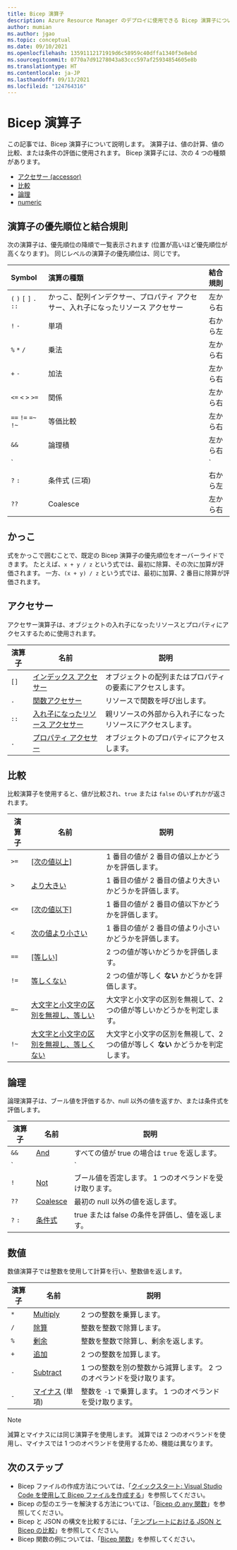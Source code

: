 ```yaml
---
title: Bicep 演算子
description: Azure Resource Manager のデプロイに使用できる Bicep 演算子について説明します。
author: mumian
ms.author: jgao
ms.topic: conceptual
ms.date: 09/10/2021
ms.openlocfilehash: 13591112171919d6c58959c40dffa1340f3e8ebd
ms.sourcegitcommit: 0770a7d91278043a83ccc597af25934854605e8b
ms.translationtype: HT
ms.contentlocale: ja-JP
ms.lasthandoff: 09/13/2021
ms.locfileid: "124764316"
---
```

# <a name="bicep-operators"></a>Bicep 演算子

この記事では、Bicep 演算子について説明します。 演算子は、値の計算、値の比較、または条件の評価に使用されます。 Bicep 演算子には、次の 4 つの種類があります。

- [アクセサー (accessor)](#accessor)
- [比較](#comparison)
- [論理](#logical)
- [numeric](#numeric)

## <a name="operator-precedence-and-associativity"></a>演算子の優先順位と結合規則

次の演算子は、優先順位の降順で一覧表示されます (位置が高いほど優先順位が高くなります)。 同じレベルの演算子の優先順位は、同じです。

| Symbol | 演算の種類 | 結合規則 |
|:-|:-|:-|
| `(` `)` `[` `]` `.` `::` | かっこ、配列インデクサー、プロパティ アクセサー、入れ子になったリソース アクセサー  | 左から右 |
| `!` `-` | 単項 | 右から左 |
| `%` `*` `/` | 乗法 | 左から右 |
| `+` `-` | 加法 | 左から右 |
| `<=` `<` `>` `>=` | 関係 | 左から右 |
| `==` `!=` `=~` `!~` | 等価比較 | 左から右 |
| `&&` | 論理積 | 左から右 |
| `||` | 論理和 | 左から右 |
| `?` `:` | 条件式 (三項) | 右から左
| `??` | Coalesce | 左から右

## <a name="parentheses"></a>かっこ

式をかっこで囲むことで、既定の Bicep 演算子の優先順位をオーバーライドできます。 たとえば、`x + y / z` という式では、最初に除算、その次に加算が評価されます。 一方、`(x + y) / z` という式では、最初に加算、2 番目に除算が評価されます。

## <a name="accessor"></a>アクセサー

アクセサー演算子は、オブジェクトの入れ子になったリソースとプロパティにアクセスするために使用されます。

| 演算子 | 名前 | 説明 |
| ---- | ---- | ---- |
| `[]` | [インデックス アクセサー](./operators-access.md#index-accessor) | オブジェクトの配列またはプロパティの要素にアクセスします。 |
| `.` | [関数アクセサー](./operators-access.md#function-accessor) | リソースで関数を呼び出します。 |
| `::` | [入れ子になったリソース アクセサー](./operators-access.md#nested-resource-accessor) | 親リソースの外部から入れ子になったリソースにアクセスします。 |
| `.` | [プロパティ アクセサー](./operators-access.md#property-accessor) | オブジェクトのプロパティにアクセスします。 |

## <a name="comparison"></a>比較

比較演算子を使用すると、値が比較され、`true` または `false` のいずれかが返されます。

| 演算子 | 名前 | 説明 |
| ---- | ---- | ---- |
| `>=` | [[次の値以上]](./operators-comparison.md#greater-than-or-equal-) | 1 番目の値が 2 番目の値以上かどうかを評価します。 |
| `>`  | [より大きい](./operators-comparison.md#greater-than-) | 1 番目の値が 2 番目の値より大きいかどうかを評価します。 |
| `<=` | [[次の値以下]](./operators-comparison.md#less-than-or-equal-) | 1 番目の値が 2 番目の値以下かどうかを評価します。 |
| `<`  | [次の値より小さい](./operators-comparison.md#less-than-) | 1 番目の値が 2 番目の値より小さいかどうかを評価します。 |
| `==` | [[等しい]](./operators-comparison.md#equals-) | 2 つの値が等いかどうかを評価します。 |
| `!=` | [等しくない](./operators-comparison.md#not-equal-) | 2 つの値が等しく **ない** かどうかを評価します。 |
| `=~` | [大文字と小文字の区別を無視し、等しい](./operators-comparison.md#equal-case-insensitive-) | 大文字と小文字の区別を無視して、2 つの値が等しいかどうかを判定します。 |
| `!~` | [大文字と小文字の区別を無視し、等しくない](./operators-comparison.md#not-equal-case-insensitive-) | 大文字と小文字の区別を無視して、2 つの値が等しく **ない** かどうかを判定します。 |

## <a name="logical"></a>論理

論理演算子は、ブール値を評価するか、null 以外の値を返すか、または条件式を評価します。

| 演算子 | 名前 | 説明 |
| ---- | ---- | ---- |
| `&&` | [And](./operators-logical.md#and-) | すべての値が true の場合は `true` を返します。 |
| `||`| [Or](./operators-logical.md#or-) | どちらかの値が true の場合は `true` を返します。 |
| `!` | [Not](./operators-logical.md#not-) | ブール値を否定します。 1 つのオペランドを受け取ります。 |
| `??` | [Coalesce](./operators-logical.md#coalesce-) | 最初の null 以外の値を返します。 |
| `?` `:` | [条件式](./operators-logical.md#conditional-expression--) | true または false の条件を評価し、値を返します。 |

## <a name="numeric"></a>数値

数値演算子では整数を使用して計算を行い、整数値を返します。

| 演算子 | 名前 | 説明 |
| ---- | ---- | ---- |
| `*` | [Multiply](./operators-numeric.md#multiply-) | 2 つの整数を乗算します。 |
| `/` | [除算](./operators-numeric.md#divide-) | 整数を整数で除算します。 |
| `%` | [剰余](./operators-numeric.md#modulo-) | 整数を整数で除算し、剰余を返します。 |
| `+` | [追加](./operators-numeric.md#add-) | 2 つの整数を加算します。 |
| `-` | [Subtract](./operators-numeric.md#subtract--) | 1 つの整数を別の整数から減算します。 2 つのオペランドを受け取ります。 |
| `-` | [マイナス](./operators-numeric.md#minus--) (単項) | 整数を `-1` で乗算します。 1 つのオペランドを受け取ります。 |

> [!NOTE]
> 減算とマイナスには同じ演算子を使用します。 減算では 2 つのオペランドを使用し、マイナスでは 1 つのオペランドを使用するため、機能は異なります。


## <a name="next-steps"></a>次のステップ

- Bicep ファイルの作成方法については、「[クイックスタート: Visual Studio Code を使用して Bicep ファイルを作成する](./quickstart-create-bicep-use-visual-studio-code.md)」を参照してください。
- Bicep の型のエラーを解決する方法については、「[Bicep の any 関数](./bicep-functions-any.md)」を参照してください。
- Bicep と JSON の構文を比較するには、「[テンプレートにおける JSON と Bicep の比較](./compare-template-syntax.md)」を参照してください。
- Bicep 関数の例については、「[Bicep 関数](./bicep-functions.md)」を参照してください。
